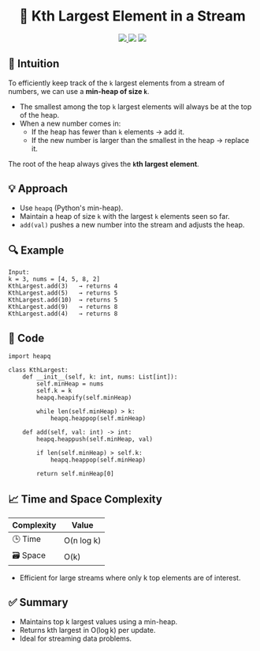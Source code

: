 <h1 align="center">📶 Kth Largest Element in a Stream</h1>

<p align="center">
  <a href="https://leetcode.com/problems/kth-largest-element-in-a-stream/">
    <img src="https://img.shields.io/badge/LeetCode-Kth%20Largest%20in%20a%20Stream-brightgreen?logo=leetcode&style=flat-square" />
  </a>
  <img src="https://img.shields.io/badge/Difficulty-Easy-green?style=flat-square" />
  <img src="https://img.shields.io/badge/Category-Heap%2C%20Priority%20Queue-blue?style=flat-square" />
</p>


## 🧠 Intuition

To efficiently keep track of the `k` largest elements from a stream of numbers, we can use a **min-heap of size `k`**.

- The smallest among the top `k` largest elements will always be at the top of the heap.
- When a new number comes in:
  - If the heap has fewer than `k` elements → add it.
  - If the new number is larger than the smallest in the heap → replace it.

The root of the heap always gives the **`k`th largest element**.


## 💡 Approach

- Use `heapq` (Python's min-heap).
- Maintain a heap of size `k` with the largest `k` elements seen so far.
- `add(val)` pushes a new number into the stream and adjusts the heap.


## 🔍 Example

```
Input: 
k = 3, nums = [4, 5, 8, 2]
KthLargest.add(3)   → returns 4
KthLargest.add(5)   → returns 5
KthLargest.add(10)  → returns 5
KthLargest.add(9)   → returns 8
KthLargest.add(4)   → returns 8
```

## 🧾 Code

```
import heapq

class KthLargest:
    def __init__(self, k: int, nums: List[int]):
        self.minHeap = nums
        self.k = k
        heapq.heapify(self.minHeap)
        
        while len(self.minHeap) > k:
            heapq.heappop(self.minHeap)

    def add(self, val: int) -> int:
        heapq.heappush(self.minHeap, val)
        
        if len(self.minHeap) > self.k:
            heapq.heappop(self.minHeap)
        
        return self.minHeap[0]
```

## 📈 Time and Space Complexity

| Complexity | Value |
|------------|--------|
| 🕒 Time     | O(n log k)   |
| 🗃️ Space    | O(k)   |

- Efficient for large streams where only k top elements are of interest.

## ✅ Summary

- Maintains top k largest values using a min-heap.
- Returns kth largest in O(log k) per update.
- Ideal for streaming data problems.

